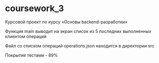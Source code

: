 # coursework_3
Курсовой проект по курсу «Основы backend-разработки»

Функция main выводит на экран список из 5 последних выполненных клиентом операций

Файл со списком операций operations.json находится в директории src

Покрытие тестами - 89%

